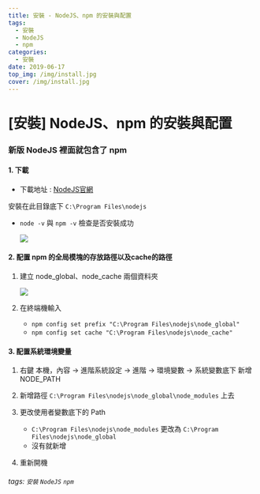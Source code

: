 ```yaml
---
title: 安裝 - NodeJS、npm 的安裝與配置
tags:
  - 安裝
  - NodeJS
  - npm
categories:
  - 安裝
date: 2019-06-17
top_img: /img/install.jpg
cover: /img/install.jpg
---
```

# [安裝] NodeJS、npm 的安裝與配置

### **新版 NodeJS 裡面就包含了 npm**

#### 1. 下載

* 下載地址 : [NodeJS官網](https://nodejs.org/en/)

安裝在此目錄底下 `C:\Program Files\nodejs`

* `node -v` 與 `npm -v` 檢查是否安裝成功

    ![](https://i.imgur.com/51nUFxM.png)

#### 2. 配置 npm 的全局模塊的存放路徑以及cache的路徑

1. 建立 node_global、node_cache 兩個資料夾

    ![](https://i.imgur.com/ymB5riF.png)
    
2. 在終端機輸入
 
    * `npm config set prefix "C:\Program Files\nodejs\node_global"`
    * `npm config set cache "C:\Program Files\nodejs\node_cache"`

#### 3. 配置系統環境變量

1. 右鍵 本機，內容 → 進階系統設定 → 進階 → 環境變數 → 系統變數底下 新增 NODE_PATH
2. 新增路徑 `C:\Program Files\nodejs\node_global\node_modules` 上去
3. 更改使用者變數底下的 Path 

    * `C:\Program Files\nodejs\node_modules` 更改為 `C:\Program Files\nodejs\node_global`
    * 沒有就新增

4. 重新開機

###### tags: `安裝` `NodeJS` `npm`